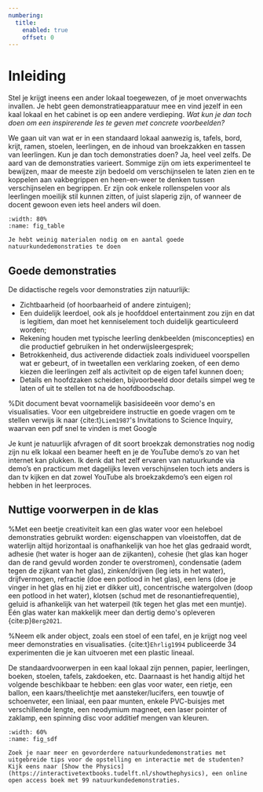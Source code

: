 ```yaml
---
numbering:
  title:
    enabled: true
    offset: 0
---
```


# Inleiding

Stel je krijgt ineens een ander lokaal toegewezen, of je moet onverwachts invallen. Je hebt geen demonstratieapparatuur mee en vind jezelf in een kaal lokaal en het cabinet is op een andere verdieping. *Wat kun je dan toch doen om een inspirerende les te geven met concrete voorbeelden?* 

We gaan uit van wat er in een standaard lokaal aanwezig is, tafels, bord, krijt, ramen, stoelen, leerlingen, en de inhoud van broekzakken en tassen van leerlingen. Kun je dan toch demonstraties doen? Ja, heel veel zelfs. De aard van de demonstraties varieert. Sommige zijn om iets experimenteel te bewijzen, maar de meeste zijn bedoeld om verschijnselen te laten zien en te koppelen aan vakbegrippen en heen-en-weer te denken tussen verschijnselen en begrippen. Er zijn ook enkele rollenspelen voor als leerlingen moeilijk stil kunnen zitten, of juist slaperig zijn, of wanneer de docent gewoon even iets heel anders wil doen. 

```{figure} images/20250513_085023.jpg
:width: 80%
:name: fig_table

Je hebt weinig materialen nodig om en aantal goede natuurkundedemonstraties te doen
```

## Goede demonstraties
De didactische regels voor demonstraties zijn natuurlijk:

-    Zichtbaarheid (of hoorbaarheid of andere zintuigen);
-   Een duidelijk leerdoel, ook als je hoofddoel entertainment zou zijn en dat is legitiem, dan moet het kenniselement toch duidelijk gearticuleerd worden;
-   Rekening houden met typische leerling denkbeelden (misconcepties) en die productief gebruiken in het onderwijsleergesprek;
-   Betrokkenheid, dus activerende didactiek zoals individueel voorspellen wat er gebeurt, of in tweetallen een verklaring zoeken, of een demo kiezen die leerlingen zelf als activiteit op de eigen tafel kunnen doen;
-   Details en hoofdzaken scheiden, bijvoorbeeld door details simpel weg te laten of uit te stellen tot na de hoofdboodschap.

%Dit document bevat voornamelijk basisideeën voor demo's en visualisaties. Voor een uitgebreidere instructie en goede vragen om te stellen verwijs ik naar {cite:t}`Liem1987`'s Invitations to Science Inquiry, waarvan een pdf snel te vinden is met Google 

Je kunt je natuurlijk afvragen of dit soort broekzak demonstraties nog nodig zijn nu elk lokaal een beamer heeft en je de YouTube demo’s zo van het internet kan plukken. Ik denk dat het zelf ervaren van natuurkunde via demo’s en practicum met dagelijks leven verschijnselen toch iets anders is dan tv kijken en dat zowel YouTube als broekzakdemo’s een eigen rol hebben in het leerproces.

## Nuttige voorwerpen in de klas
%Met een beetje creativiteit kan een glas water voor een heleboel demonstraties gebruikt worden: eigenschappen van vloeistoffen, dat de waterlijn altijd horizontaal is onafhankelijk van hoe het glas gedraaid wordt, adhesie (het water is hoger aan de zijkanten), cohesie (het glas kan hoger dan de rand gevuld worden zonder te overstromen), condensatie (adem tegen de zijkant van het glas), zinken/drijven (leg iets in het water), drijfvermogen, refractie (doe een potlood in het glas), een lens (doe je vinger in het glas en hij ziet er dikker uit), concentrische watergolven (doop een potlood in het water), klotsen (schud met de resonantiefrequentie), geluid is afhankelijk van het waterpeil (tik tegen het glas met een muntje). Eén glas water kan makkelijk meer dan dertig demo's opleveren {cite:p}`Berg2021`. 

%Neem elk ander object, zoals een stoel of een tafel, en je krijgt nog veel meer demonstraties en visualisaties. {cite:t}`Ehrlig1994` publiceerde 34 experimenten die je kan uitvoeren met een plastic lineaal. 

De standaardvoorwerpen in een kaal lokaal zijn pennen, papier, leerlingen, boeken, stoelen, tafels, zakdoeken, etc. Daarnaast is het handig altijd het volgende beschikbaar te hebben: een glas voor water, een rietje, een ballon, een kaars/theelichtje met aansteker/lucifers, een touwtje of schoenveter, een liniaal, een paar munten, enkele PVC-buisjes met verschillende lengte, een neodymium magneet, een laser pointer of zaklamp, een spinning disc voor additief mengen van kleuren.

```{figure} images/sdfcover.jpg
:width: 60%
:name: fig_sdf

Zoek je naar meer en gevorderdere natuurkundedemonstraties met uitgebreide tips voor de opstelling en interactie met de studenten? Kijk eens naar [Show the Physics](https://interactivetextbooks.tudelft.nl/showthephysics), een online open access boek met 99 natuurkundedemonstraties.
```


